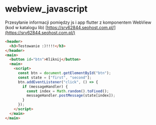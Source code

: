 # webview_javascript

Przesyłanie informacji pomiędzy js i app flutter z komponentem WebView\
(kod w katalogu lib)
[https://srv62844.seohost.com.pl/](https://srv62844.seohost.com.pl/)

```html
<header>
  <h3>Testowanie :)!!!!</h3>
</header>
<main>
  <button id="btn">Kliknij</button>
  <main>
    <script>
      const btn = document.getElementById("btn");
      const state = ["first", "second"];
      btn.addEventListener("click", () => {
        if (messageHandler) {
          const index = Math.random().toFixed();
          messageHandler.postMessage(state[index]);
        }
      });
    </script>
  </main>
</main>
```
